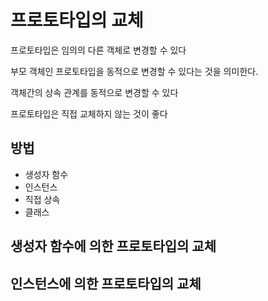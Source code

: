 # 프로토타입의 교체

프로토타입은 임의의 다른 객체로 변경할 수 있다

부모 객체인 프로토타입을 동적으로 변경할 수 있다는 것을 의미한다.

객체간의 상속 관계를 동적으로 변경할 수 있다

프로토타입은 직접 교체하지 않는 것이 좋다

## 방법

- 생성자 함수
- 인스턴스
- 직접 상속
- 클래스

## 생성자 함수에 의한 프로토타입의 교체

## 인스턴스에 의한 프로토타입의 교체

